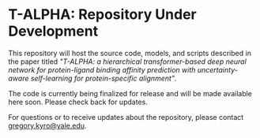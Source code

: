 # T-ALPHA: Repository Under Development

This repository will host the source code, models, and scripts described in the paper titled *"T-ALPHA: a hierarchical transformer-based deep neural network for protein-ligand binding affinity prediction with uncertainty-aware self-learning for protein-specific alignment"*.

The code is currently being finalized for release and will be made available here soon. Please check back for updates.

For questions or to receive updates about the repository, please contact gregory.kyro@yale.edu.
